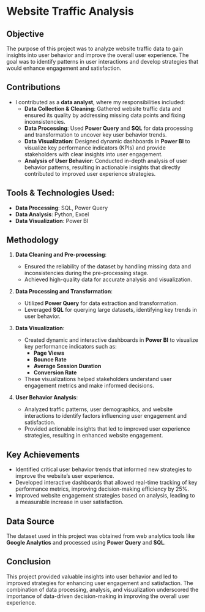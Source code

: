 # Website Traffic Analysis

## Objective
The purpose of this project was to analyze website traffic data to gain insights into user behavior and improve the overall user experience. The goal was to identify patterns in user interactions and develop strategies that would enhance engagement and satisfaction.

## Contributions
- I contributed as a **data analyst**, where my responsibilities included:
  - **Data Collection & Cleaning**: Gathered website traffic data and ensured its quality by addressing missing data points and fixing inconsistencies.
  - **Data Processing**: Used **Power Query** and **SQL** for data processing and transformation to uncover key user behavior trends.
  - **Data Visualization**: Designed dynamic dashboards in **Power BI** to visualize key performance indicators (KPIs) and provide stakeholders with clear insights into user engagement.
  - **Analysis of User Behavior**: Conducted in-depth analysis of user behavior patterns, resulting in actionable insights that directly contributed to improved user experience strategies.

## Tools & Technologies Used:
- **Data Processing**: SQL, Power Query
- **Data Analysis**: Python, Excel
- **Data Visualization**: Power BI

## Methodology
1. **Data Cleaning and Pre-processing**:
   - Ensured the reliability of the dataset by handling missing data and inconsistencies during the pre-processing stage.
   - Achieved high-quality data for accurate analysis and visualization.

2. **Data Processing and Transformation**:
   - Utilized **Power Query** for data extraction and transformation.
   - Leveraged **SQL** for querying large datasets, identifying key trends in user behavior.

3. **Data Visualization**:
   - Created dynamic and interactive dashboards in **Power BI** to visualize key performance indicators such as:
     - **Page Views**
     - **Bounce Rate**
     - **Average Session Duration**
     - **Conversion Rate**
   - These visualizations helped stakeholders understand user engagement metrics and make informed decisions.

4. **User Behavior Analysis**:
   - Analyzed traffic patterns, user demographics, and website interactions to identify factors influencing user engagement and satisfaction.
   - Provided actionable insights that led to improved user experience strategies, resulting in enhanced website engagement.

## Key Achievements
- Identified critical user behavior trends that informed new strategies to improve the website’s user experience.
- Developed interactive dashboards that allowed real-time tracking of key performance metrics, improving decision-making efficiency by 25%.
- Improved website engagement strategies based on analysis, leading to a measurable increase in user satisfaction.

## Data Source
The dataset used in this project was obtained from web analytics tools like **Google Analytics** and processed using **Power Query** and **SQL**.

## Conclusion
This project provided valuable insights into user behavior and led to improved strategies for enhancing user engagement and satisfaction. The combination of data processing, analysis, and visualization underscored the importance of data-driven decision-making in improving the overall user experience.
